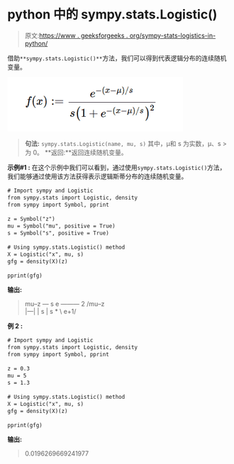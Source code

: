 # python 中的 sympy.stats.Logistic()

> 原文:[https://www . geeksforgeeks . org/sympy-stats-logistics-in-python/](https://www.geeksforgeeks.org/sympy-stats-logistic-in-python/)

借助`**sympy.stats.Logistic()**`方法，我们可以得到代表逻辑分布的连续随机变量。

![](img/f6dbfe425e8aac556ef117a3af30910f.png)

> **句法:** `sympy.stats.Logistic(name, mu, s)`
> 其中，μ和 s 为实数，μ、s >为 0。
> **返回:**返回连续随机变量。

**示例#1 :**
在这个示例中我们可以看到，通过使用`sympy.stats.Logistic()`方法，我们能够通过使用该方法获得表示逻辑斯蒂分布的连续随机变量。

```
# Import sympy and Logistic
from sympy.stats import Logistic, density
from sympy import Symbol, pprint

z = Symbol("z")
mu = Symbol("mu", positive = True)
s = Symbol("s", positive = True)

# Using sympy.stats.Logistic() method
X = Logistic("x", mu, s)
gfg = density(X)(z)

pprint(gfg)
```

**输出:**

> mu–z
> —
> s
> e
> ———
> 2
> /mu–z \
> |—|
> | s |
> s * \ e+1/

**例 2 :**

```
# Import sympy and Logistic
from sympy.stats import Logistic, density
from sympy import Symbol, pprint

z = 0.3
mu = 5
s = 1.3

# Using sympy.stats.Logistic() method
X = Logistic("x", mu, s)
gfg = density(X)(z)

pprint(gfg)
```

**输出:**

> 0.0196269669241977
